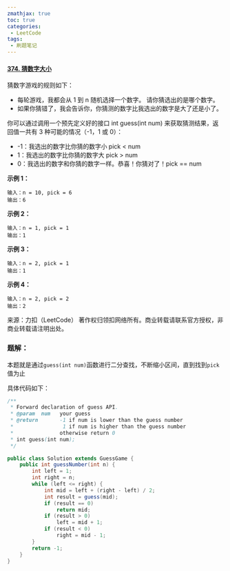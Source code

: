 ```yaml
---
zmathjax: true
toc: true
categories:
 - LeetCode
tags:
 - 刷题笔记
---
```


#### [374. 猜数字大小](https://leetcode-cn.com/problems/guess-number-higher-or-lower/)

猜数字游戏的规则如下：

-   每轮游戏，我都会从 1 到 n 随机选择一个数字。 请你猜选出的是哪个数字。
-   如果你猜错了，我会告诉你，你猜测的数字比我选出的数字是大了还是小了。

<!--more-->

你可以通过调用一个预先定义好的接口 int guess(int num) 来获取猜测结果，返回值一共有 3 种可能的情况（-1，1 或 0）：

-   -1：我选出的数字比你猜的数字小 pick < num
-   1：我选出的数字比你猜的数字大 pick > num
-   0：我选出的数字和你猜的数字一样。恭喜！你猜对了！pick == num

**示例 1：**

```
输入：n = 10, pick = 6
输出：6
```

**示例 2：**

```
输入：n = 1, pick = 1
输出：1
```

**示例 3：**

```
输入：n = 2, pick = 1
输出：1
```

**示例 4：**

```
输入：n = 2, pick = 2
输出：2
```

来源：力扣（LeetCode）
著作权归领扣网络所有。商业转载请联系官方授权，非商业转载请注明出处。

### 题解：

本题就是通过`guess(int num)`函数进行二分查找，不断缩小区间，直到找到`pick`值为止

具体代码如下：

```java
/** 
 * Forward declaration of guess API.
 * @param  num   your guess
 * @return 	     -1 if num is lower than the guess number
 *			      1 if num is higher than the guess number
 *               otherwise return 0
 * int guess(int num);
 */

public class Solution extends GuessGame {
    public int guessNumber(int n) {
        int left = 1;
        int right = n;
        while (left <= right) {
            int mid = left + (right - left) / 2;
            int result = guess(mid);
            if (result == 0)
                return mid;
            if (result > 0)
                left = mid + 1;
            if (result < 0)
                right = mid - 1;
        }
        return -1;
    }
}
```

